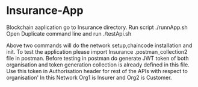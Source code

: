 # Insurance-App
Blockchain aaplication
go to Insurance directory.
Run script ./runnApp.sh
Open Duplicate command line and run ./testApi.sh

Above two commands will do the network setup,chaincode installation and init.
To test the application please  import Insurance .postman_collection2 file in postman.
Before testing in postman do generate JWT token of both organisation and token generation collection is already defined in this file.
Use this token in Authorisation header for rest of the APIs with respect to organisation'
In this Network Org1 is Insurer and Org2 is Customer.
